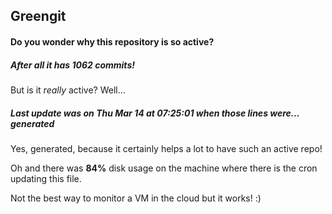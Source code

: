 ## Greengit

#### Do you wonder why this repository is so active?

##### After all it has 1062 commits!

But is it *really* active? Well...

##### Last update was on Thu Mar 14 at 07:25:01 when those lines were... generated

Yes, generated, because it certainly helps a lot to have such an active repo!

Oh and there was **84%** disk usage on the machine
where there is the cron updating this file.

Not the best way to monitor a VM in the cloud but it works! :)
